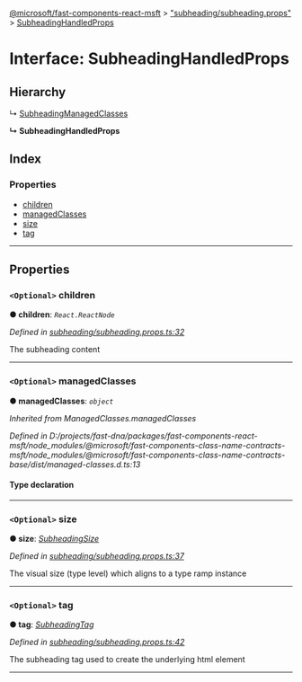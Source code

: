 [@microsoft/fast-components-react-msft](../README.md) > ["subheading/subheading.props"](../modules/_subheading_subheading_props_.md) > [SubheadingHandledProps](../interfaces/_subheading_subheading_props_.subheadinghandledprops.md)

# Interface: SubheadingHandledProps

## Hierarchy

↳  [SubheadingManagedClasses](_subheading_subheading_props_.subheadingmanagedclasses.md)

**↳ SubheadingHandledProps**

## Index

### Properties

* [children](_subheading_subheading_props_.subheadinghandledprops.md#children)
* [managedClasses](_subheading_subheading_props_.subheadinghandledprops.md#managedclasses)
* [size](_subheading_subheading_props_.subheadinghandledprops.md#size)
* [tag](_subheading_subheading_props_.subheadinghandledprops.md#tag)

---

## Properties

<a id="children"></a>

### `<Optional>` children

**● children**: *`React.ReactNode`*

*Defined in [subheading/subheading.props.ts:32](https://github.com/Microsoft/fast-dna/blob/164dd3ca/packages/fast-components-react-msft/src/subheading/subheading.props.ts#L32)*

The subheading content

___
<a id="managedclasses"></a>

### `<Optional>` managedClasses

**● managedClasses**: *`object`*

*Inherited from ManagedClasses.managedClasses*

*Defined in D:/projects/fast-dna/packages/fast-components-react-msft/node_modules/@microsoft/fast-components-class-name-contracts-msft/node_modules/@microsoft/fast-components-class-name-contracts-base/dist/managed-classes.d.ts:13*

#### Type declaration

___
<a id="size"></a>

### `<Optional>` size

**● size**: *[SubheadingSize](../enums/_subheading_subheading_props_.subheadingsize.md)*

*Defined in [subheading/subheading.props.ts:37](https://github.com/Microsoft/fast-dna/blob/164dd3ca/packages/fast-components-react-msft/src/subheading/subheading.props.ts#L37)*

The visual size (type level) which aligns to a type ramp instance

___
<a id="tag"></a>

### `<Optional>` tag

**● tag**: *[SubheadingTag](../enums/_subheading_subheading_props_.subheadingtag.md)*

*Defined in [subheading/subheading.props.ts:42](https://github.com/Microsoft/fast-dna/blob/164dd3ca/packages/fast-components-react-msft/src/subheading/subheading.props.ts#L42)*

The subheading tag used to create the underlying html element

___

